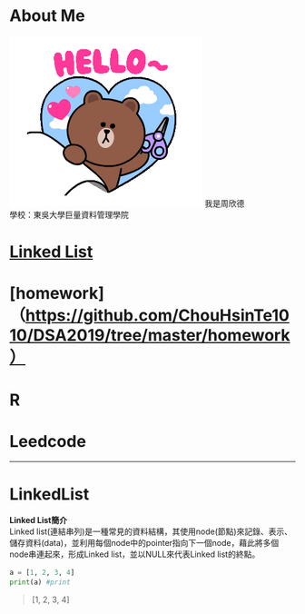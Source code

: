# About Me
<img src='tenor.gif'>
我是周欣德</br>
學校：東吳大學巨量資料管理學院


# [Linked List](#LinkedList) 
# [homework]（https://github.com/ChouHsinTe1010/DSA2019/tree/master/homework）
# R
# Leedcode 
----------
# **LinkedList**
**Linked List簡介**</br>
Linked list(連結串列)是一種常見的資料結構，其使用node(節點)來記錄、表示、儲存資料(data)，並利用每個node中的pointer指向下一個node，藉此將多個node串連起來，形成Linked list，並以NULL來代表Linked list的終點。
```python
a = [1, 2, 3, 4]
print(a) #print
```
> [1, 2, 3, 4]
